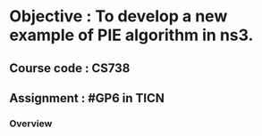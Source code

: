 <h1>Objective : To develop a new example of PIE algorithm in ns3.</h1>
<h2>Course code : CS738</h2>
<h2>Assignment : #GP6 in TICN</h2>
<h3>Overview </h3>
